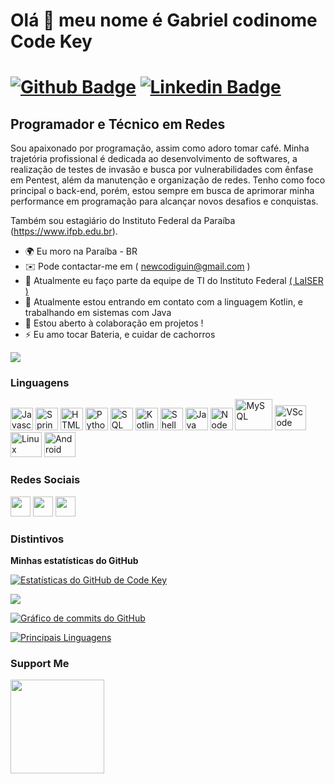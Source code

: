 # Olá 👋 meu nome é Gabriel codinome Code Key

[![Github Badge](https://img.shields.io/badge/-Github-000?style=flat-square&logo=Github&logoColor=white&link=https://github.com/CCodeKey)](https://github.com/CCodeKey)
[![Linkedin Badge](https://img.shields.io/badge/-LinkedIn-blue?style=flat-square&logo=Linkedin&logoColor=white&link=https://www.linkedin.com/in/gabriel-de-freitas-tertuliano-35751b1ba)](https://www.linkedin.com/in/gabriel-de-freitas-tertuliano-35751b1ba)
==========================

Programador e Técnico em Redes
-----------------------------

Sou apaixonado por programação, assim como adoro tomar café. Minha trajetória profissional é dedicada ao desenvolvimento de softwares, a realização de testes de invasão e busca por vulnerabilidades com ênfase em Pentest, além da manutenção e organização de redes. Tenho como foco principal o back-end, porém, estou sempre em busca de aprimorar minha performance em programação para alcançar novos desafios e conquistas.

Também sou estagiário do Instituto Federal da Paraíba (https://www.ifpb.edu.br).

* 🌍  Eu moro na Paraíba - BR
* ✉️  Pode contactar-me em ( newcodiguin@gmail.com )
* 🚀  Atualmente eu faço parte da equipe de TI do Instituto Federal [( LaISER )](https://www.instagram.com/laiserifpb/)
* 🧠  Atualmente estou entrando em contato com a linguagem Kotlin, e trabalhando em sistemas com Java
* 🤝  Estou aberto à colaboração em projetos !
* ⚡  Eu amo tocar Bateria, e cuidar de cachorros

<a href="https://www.github.com/CCodeKey" target="_blank" rel="noreferrer"><img
src="https://img.shields.io/github/followers/CCodeKey?logo=github&style=for-the-badge&color=3382ed&labelColor=171717" /></a>

### Linguagens

<p align="left">
<a href="https://developer.mozilla.org/en-US/docs/Web/JavaScript" target="_blank" rel="noreferrer"><img src="https://raw.githubusercontent.com/danielcranney/readme-generator/main/public/icons/skills/javascript-colored.svg" width="36" height="36" alt="Javascript" /></a>
<img align="Botton" alt="Spring" height="36" width="36" src="https://cdn.jsdelivr.net/gh/devicons/devicon/icons/spring/spring-original.svg" />
<a href="https://developer.mozilla.org/en-US/docs/Glossary/HTML5" target="_blank" rel="noreferrer"><img src="https://raw.githubusercontent.com/danielcranney/readme-generator/main/public/icons/skills/html5-colored.svg" width="36" height="36" alt="HTML5" /></a>
<a href="https://python.org" target="_blank" rel="noreferrer"><img src="https://raw.githubusercontent.com/danielcranney/readme-generator/main/public/icons/skills/python-colored.svg" width="36" height="36" alt="Python" /></a>
<a href="https://www.oracle.com/br/" target="_blank" rel="noreferrer"><img src="https://simpleicons.org/icons/amazondynamodb.svg" width="36" height="36" alt="SQL" /></a>
<a href"https://kotlinlang.org" target="_blank" rel="noreferrer"><img src="https://raw.githubusercontent.com/danielcranney/readme-generator/main/public/icons/skills/kotlin-colored.svg" width="36" height="36" alt="Kotlin" /></a>
<a href="[https://www.oracle.com/br/](https://www.devmedia.com.br/introducao-ao-shell-script-no-linux/25778)" target="_blank" rel="noreferrer"><img src="https://simpleicons.org/icons/powershell.svg" width="36" height="36" alt="Shell" /></a>
<a href="https://www.java.com/pt-BR/" target="_blank" rel="noreferrer"><img src="https://raw.githubusercontent.com/danielcranney/readme-generator/main/public/icons/skills/java-colored.svg" width="36" height="36" alt="Java" /></a>
<a href="https://nodejs.org/en/" target="_blank" rel="noreferrer"><img src="https://raw.githubusercontent.com/danielcranney/readme-generator/main/public/icons/skills/nodejs-colored.svg" width="36" height="36" alt="NodeJS" /></a>
<img align="Botton" alt="MySQL" height="50" width="60" src="https://simpleicons.org/icons/mysql.svg" />
<img align="Botton" alt="VScode" height="40" width="50" src="https://cdn.jsdelivr.net/gh/devicons/devicon/icons/vscode/vscode-original.svg" />
<img align="Botton" alt="Linux" height="40" width="50" src="https://cdn.jsdelivr.net/gh/devicons/devicon/icons/linux/linux-plain.svg" />
<img align="Botton" alt="Android Studio" height="40" width="50" src="https://cdn.jsdelivr.net/gh/devicons/devicon/icons/androidstudio/androidstudio-original.svg" />
</p>

### Redes Sociais

<p align="left"> <a href="https://discord.com/users/661437172699889684" target="_blank" rel="noreferrer"><img src="https://raw.githubusercontent.com/danielcranney/readme-generator/main/public/icons/socials/discord.svg" width="32" height="32" /></a> 
<a href="https://www.github.com/CCodeKey" target="_blank" rel="noreferrer"><img src="https://raw.githubusercontent.com/danielcranney/readme-generator/main/public/icons/socials/github-dark.svg" width="32" height="32" /></a> 
<a href="https://www.linkedin.com/in/gabriel-de-freitas-tertuliano-35751b1ba" target="_blank" rel="noreferrer"><img src="https://raw.githubusercontent.com/danielcranney/readme-generator/main/public/icons/socials/linkedin.svg" width="32" height="32" /></a></p>

### Distintivos

<b>Minhas estatísticas do GitHub</b>

<a href="http://github.com/CCodeKey"><img src="https://github-readme-stats-sigma-five.vercel.app/api?username=CCodeKey&show_icons=true&hide=&count_private=true&title_color=3382ed&text_color=ffffff&icon_color=3382ed&bg_color=171717&hide_border=true&show_icons=true" alt="Estatísticas do GitHub de Code Key" /></a>

<a href="http://www.github.com/CCodeKey"><img src="https://github-readme-streak-stats.herokuapp.com/?user=CCodeKey&stroke=ffffff&background=171717&ring=3382ed&fire=3382ed&currStreakNum=ffffff&currStreakLabel=3382ed&sideNums=ffffff&sideLabels=ffffff&dates=ffffff&hide_border=true" /></a>

<a href="http://www.github.com/CCodeKey"><img src="https://github-readme-activity-stats-sigma-five.vercel.app/graph?username=CCodeKey&bg_color=171717&color=ffffff&line=3382ed&point=ffffff&area_color=171717&area=true&hide_border=true&custom_title=GitHub%20Commits%20Graph" alt="
Gráfico de commits do GitHub" /></a>

<a href="https://github.com/CCodeKey" align="left"><img src="https://github-readme-stats-sigma-five.vercel.app/api/top-langs/?username=CCodeKey&layout=compact&title_color=3382ed&hide=css,objective-c,html&text_color=ffffff&icon_color=3382ed&bg_color=171717&hide_border=true&locale=en&custom_title=Top%20%Languages" alt="Principais Linguagens" /></a>

### Support Me

<a href="https://www.buymeacoffee.com/CCodeKey"><img src="https://cdn.buymeacoffee.com/buttons/v2/default-yellow.png" width="150" /></a>
